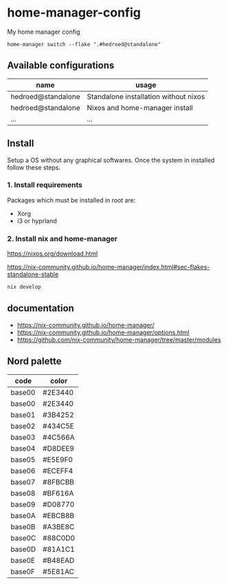 # home-manager-config

My home manager config

```
home-manager switch --flake ".#hedroed@standalone"
```

## Available configurations

| name | usage |
| --- | --- |
| hedroed@standalone | Standalone installation without nixos |
| hedroed@standalone | Nixos and home-manager install |
| ... | ... |

## Install

Setup a OS without any graphical softwares.
Once the system in installed follow these steps.

### 1. Install requirements

Packages which must be installed in root are:

- Xorg
- i3 or hyprland

### 2. Install nix and home-manager

https://nixos.org/download.html

https://nix-community.github.io/home-manager/index.html#sec-flakes-standalone-stable


```sh
nix develop
```

## documentation

- https://nix-community.github.io/home-manager/
- https://nix-community.github.io/home-manager/options.html
- https://github.com/nix-community/home-manager/tree/master/modules


## Nord palette

| code | color |
| --- | --- |
| base00 | #2E3440 |
| base00 | #2E3440 |
| base01 | #3B4252 |
| base02 | #434C5E |
| base03 | #4C566A |
| base04 | #D8DEE9 |
| base05 | #E5E9F0 |
| base06 | #ECEFF4 |
| base07 | #8FBCBB |
| base08 | #BF616A |
| base09 | #D08770 |
| base0A | #EBCB8B |
| base0B | #A3BE8C |
| base0C | #88C0D0 |
| base0D | #81A1C1 |
| base0E | #B48EAD |
| base0F | #5E81AC |
